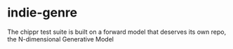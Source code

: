 # indie-genre
The chippr test suite is built on a forward model that deserves its own repo, the N-dimensional Generative Model
